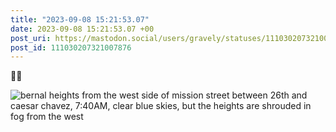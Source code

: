 ```yaml
---
title: "2023-09-08 15:21:53.07"
date: 2023-09-08 15:21:53.07 +00
post_uri: https://mastodon.social/users/gravely/statuses/111030207321007876
post_id: 111030207321007876
---
```

🤌🏼


![bernal heights from the west side of mission street between 26th and caesar chavez, 7:40AM, clear blue skies, but the heights are shrouded in fog from the west](/images/111030206969256095.jpeg)

